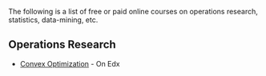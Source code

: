 The following is a list of free or paid online courses on operations research, statistics, data-mining, etc.

## Operations Research

* [Convex Optimization](https://www.edx.org/course/convex-optimization) - On Edx

